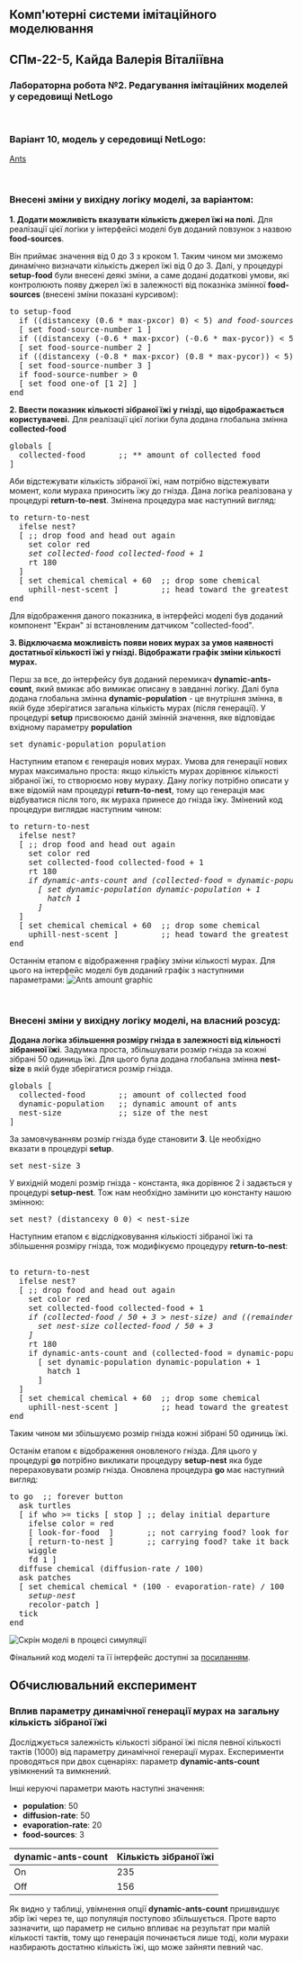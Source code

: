 ## Комп'ютерні системи імітаційного моделювання

## СПм-22-5, **Кайда Валерія Віталіївна**

### Лабораторна робота №**2**. Редагування імітаційних моделей у середовищі NetLogo

<br>

### Варіант 10, модель у середовищі NetLogo:

[Ants](https://www.netlogoweb.org/launch#http://www.netlogoweb.org/assets/modelslib/Sample%20Models/Biology/Ants.nlogo)

<br>

### Внесені зміни у вихідну логіку моделі, за варіантом:

**1. Додати можливість вказувати кількість джерел їжі на полі.**
Для реалізації цієї логіки у інтерфейсі моделі був доданий повзунок з назвою **food-sources**.

Він приймає значення від 0 до 3 з кроком 1. Таким чином ми зможемо динамічно визначати кількість джерел їжі від 0 до 3.
Далі, у процедурі **setup-food** були внесені деякі зміни, а саме додані додаткові умови, які контролюють появу джерел їжі в залежності від показніка змінної **food-sources** (внесені зміни показані курсивом):

<pre>
to setup-food 
  if ((distancexy (0.6 * max-pxcor) 0) < 5) <i>and food-sources > 0</i> 
  [ set food-source-number 1 ]
  if ((distancexy (-0.6 * max-pxcor) (-0.6 * max-pycor)) < 5) <i>and food-sources > 1</i>
  [ set food-source-number 2 ]
  if ((distancexy (-0.8 * max-pxcor) (0.8 * max-pycor)) < 5) <i>and food-sources > 2</i> 
  [ set food-source-number 3 ]
  if food-source-number > 0
  [ set food one-of [1 2] ]
end
</pre>

**2. Ввести показник кількості зібраної їжі у гнізді, що відображається користувачеві.**
Для реалізації цієї логіки була додана глобальна змінна **collected-food**

<pre>
globals [
  collected-food       ;; ** amount of collected food
]
</pre>

Аби відстежувати кількість зібраної їжі, нам потрібно відстежувати момент, коли мураха приносить їжу до гнізда. Дана логіка реалізована у процедурі **return-to-nest**. Змінена процедура має наступний вигляд:

<pre>
to return-to-nest 
  ifelse nest?
  [ ;; drop food and head out again
    set color red
    <i>set collected-food collected-food + 1</i>
    rt 180
  ]
  [ set chemical chemical + 60  ;; drop some chemical
    uphill-nest-scent ]         ;; head toward the greatest value of nest-scent
end
</pre>

Для відображення даного показника, в інтерфейсі моделі був доданий компонент "Екран" зі встановленим датчиком "collected-food".

**3. Відключаєма можливість появи нових мурах за умов наявності достатньої кількості їжі у гнізді. Відображати графік зміни кількості мурах.**

Перш за все, до інтерфейсу був доданий перемикач **dynamic-ants-count**, який вмикає або вимикає описану в завданні логіку.
Далі була додана глобальна змінна **dynamic-population** - це внутрішня змінна, в якій буде зберігатися загальна кількість мурах (після генерації). У процедурі **setup** присвоюємо даній змінній значення, яке відповідає вхідному параметру **population**

<pre>
set dynamic-population population
</pre>

Наступним етапом є генерація нових мурах. Умова для генерації нових мурах максимально проста: якщо кількість мурах дорівнює кількості зібраної їжі, то створюємо нову мураху. Дану логіку потрібно описати у вже відомій нам процедурі **return-to-nest**, тому що генерація має відбуватися після того, як мураха принесе до гнізда їжу. Змінений код процедури виглядає наступним чином:

<pre>
to return-to-nest 
  ifelse nest?
  [ ;; drop food and head out again
    set color red
    set collected-food collected-food + 1
    rt 180
    <i>if dynamic-ants-count and (collected-food = dynamic-population)
      [ set dynamic-population dynamic-population + 1
        hatch 1
      ]</i>
  ]
  [ set chemical chemical + 60  ;; drop some chemical
    uphill-nest-scent ]         ;; head toward the greatest value of nest-scent
end
</pre>

Останнім етапом є відображення графіку зміни кількості мурах. Для цього на інтерфейс моделі був доданий графік з наступними параметрами:
![Ants amount graphic]( )

<br>

### Внесені зміни у вихідну логіку моделі, на власний розсуд:

**Додана логіка збільшення розміру гнізда в залежності від кільності зібранної їжі**.
Задумка проста, збільшувати розмір гнізда за кожні зібрані 50 одиниць їжі. Для цього була додана глобальна змінна **nest-size** в якій буде зберігатися розмір гнізда.

<pre>
globals [
  collected-food       ;; amount of collected food
  dynamic-population   ;; dynamic amount of ants
  nest-size            ;; size of the nest
]
</pre>

За замовчуванням розмір гнізда буде становити **3**. Це необхідно вказати в процедурі **setup**.

<pre>
set nest-size 3 
</pre>

У вихідній моделі розмір гнізда - константа, яка дорівнює 2 і задається у процедурі **setup-nest**. Тож нам необхідно замінити цю константу нашою змінною:

<pre>
set nest? (distancexy 0 0) < nest-size
</pre>

Наступним етапом є відслідковування кількіості зібраної їжі та збільшення розміру гнізда, тож модифікуємо процедуру **return-to-nest**:

<pre>

to return-to-nest  
  ifelse nest?
  [ ;; drop food and head out again
    set color red
    set collected-food collected-food + 1
    <i>if (collected-food / 50 + 3 > nest-size) and ((remainder collected-food 50) = 0) [
      set nest-size collected-food / 50 + 3
    ]</i>
    rt 180
    if dynamic-ants-count and (collected-food = dynamic-population) 
      [ set dynamic-population dynamic-population + 1
        hatch 1
      ]
  ]
  [ set chemical chemical + 60  ;; drop some chemical
    uphill-nest-scent ]         ;; head toward the greatest value of nest-scent
end
</pre>

Таким чином ми збільшуємо розмір гнізда кожні зібрані 50 одиниць їжі.

Останім етапом є відображення оновленого гнізда. Для цього у процедурі **go** потрібно викликати процедуру **setup-nest** яка буде перераховувати розмір гнізда. Оновлена процедура **go** має наступний вигляд:

<pre>
to go  ;; forever button
  ask turtles
  [ if who >= ticks [ stop ] ;; delay initial departure
    ifelse color = red
    [ look-for-food  ]       ;; not carrying food? look for it
    [ return-to-nest ]       ;; carrying food? take it back to nest
    wiggle
    fd 1 ]
  diffuse chemical (diffusion-rate / 100)
  ask patches
  [ set chemical chemical * (100 - evaporation-rate) / 100
    <i>setup-nest</i>
    recolor-patch ]
  tick
end
</pre>

![Скрін моделі в процесі симуляції]( )

Фінальний код моделі та її інтерфейс доступні за [посиланням]( ).
<br>

## Обчислювальний експеримент

### Вплив параметру динамічної генерації мурах на загальну кількість зібраної їжі

Досліджується залежність кількості зібраної їжі після певної кількості тактів (1000) від параметру динамічної генерації мурах.
Експерименти проводяться при двох сценаріях: параметр **dynamic-ants-count** увімкнений та вимкнений.

Інші керуючі параметри мають наступні значення:

- **population**: 50
- **diffusion-rate**: 50
- **evaporation-rate**: 20
- **food-sources**: 3

<table>
<thead>
<tr><th>dynamic-ants-count</th><th>Кількість зібраної їжі</th></tr>
</thead>
<tbody>
<tr><td>On</td><td>235</td></tr>
<tr><td>Off</td><td>156</td></tr>
</tbody>
</table>

Як видно у таблиці, увімнення опції **dynamic-ants-count** пришвидшує збір їжі через те, що популяція поступово збільшується. Проте варто зазначити, що параметр не сильно впливає на результат при малій кількості тактів, тому що генерація починається лише тоді, коли мурахи назбирають достатню кількість їжі, що може зайняти певний час.